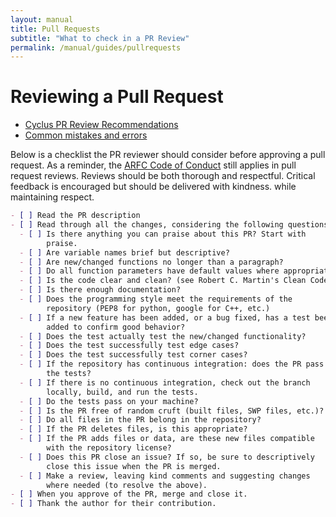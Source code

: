 ```yaml
---
layout: manual
title: Pull Requests
subtitle: "What to check in a PR Review"
permalink: /manual/guides/pullrequests
---
```


# Reviewing a Pull Request

- [Cyclus PR Review Recommendations](https://fuelcycle.org/kernel/pr_review.html)
- [Common mistakes and errors](https://blog.scottnonnenberg.com/top-ten-pull-request-review-mistakes/)

Below is a checklist the PR reviewer should
consider before approving a pull request. As a reminder, the
[ARFC Code of Conduct](http://arfc.github.io/manual/coc) still applies
in pull request reviews. Reviews should be both thorough and respectful. 
Critical feedback is encouraged but should be delivered with kindness.
while maintaining respect.

```markdown
- [ ] Read the PR description
- [ ] Read through all the changes, considering the following questions.
  - [ ] Is there anything you can praise about this PR? Start with
        praise.
  - [ ] Are variable names brief but descriptive?
  - [ ] Are new/changed functions no longer than a paragraph?
  - [ ] Do all function parameters have default values where appropriate?
  - [ ] Is the code clear and clean? (see Robert C. Martin's Clean Code)
  - [ ] Is there enough documentation?
  - [ ] Does the programming style meet the requirements of the
        repository (PEP8 for python, google for C++, etc.)
  - [ ] If a new feature has been added, or a bug fixed, has a test been
        added to confirm good behavior?
  - [ ] Does the test actually test the new/changed functionality?
  - [ ] Does the test successfully test edge cases?
  - [ ] Does the test successfully test corner cases?
  - [ ] If the repository has continuous integration: does the PR pass
        the tests?
  - [ ] If there is no continuous integration, check out the branch
        locally, build, and run the tests.
  - [ ] Do the tests pass on your machine?
  - [ ] Is the PR free of random cruft (built files, SWP files, etc.)?
  - [ ] Do all files in the PR belong in the repository?
  - [ ] If the PR deletes files, is this appropriate?
  - [ ] If the PR adds files or data, are these new files compatible
        with the repository license?
  - [ ] Does this PR close an issue? If so, be sure to descriptively
        close this issue when the PR is merged.
  - [ ] Make a review, leaving kind comments and suggesting changes
        where needed (to resolve the above).
- [ ] When you approve of the PR, merge and close it.
- [ ] Thank the author for their contribution.
```
